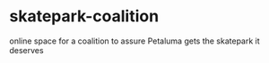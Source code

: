 # skatepark-coalition
online space for a coalition to assure Petaluma gets the skatepark it deserves
